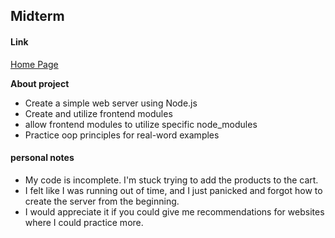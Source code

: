 ## Midterm

#### Link

[Home Page](https://github.com/kiaracastillo/sp25-n320-midterm)  


**About project**

- Create a simple web server using Node.js
- Create and utilize frontend modules
- allow frontend modules to utilize specific node_modules
- Practice oop principles for real-word examples


#### personal notes

- My code is incomplete. I'm stuck trying to add the products to the cart.
- I felt like I was running out of time, and I just panicked and forgot how to create the server from the beginning.
- I would appreciate it if you could give me recommendations for websites where I could practice more.



